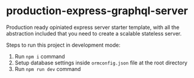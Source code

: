 # production-express-graphql-server
Production ready opiniated express server starter template, with all the abstraction included that you need to create a scalable stateless server.

Steps to run this project in development mode:

1. Run `npm i` command
2. Setup database settings inside `ormconfig.json` file at the root directory
3. Run `npm run dev` command
